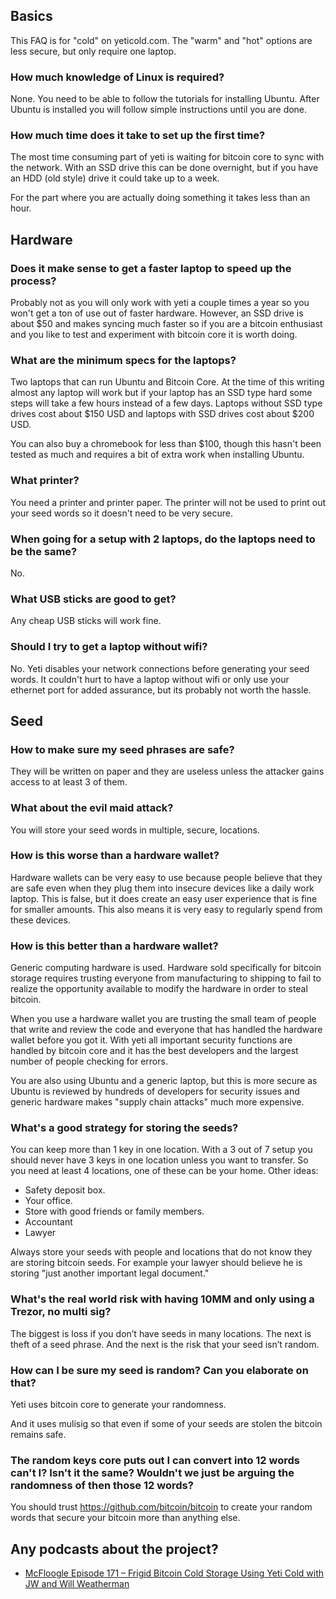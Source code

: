 ## Basics
This FAQ is for "cold" on yeticold.com. The "warm" and "hot" options are less secure, but only require one laptop.

### How much knowledge of Linux is required?
None. You need to be able to follow the tutorials for installing Ubuntu. After Ubuntu is installed you will follow simple instructions until you are done.

### How much time does it take to set up the first time?
The most time consuming part of yeti is waiting for bitcoin core to sync with the network. With an SSD drive this can be done overnight, but if you have an HDD (old style) drive it could take up to a week.

For the part where you are actually doing something it takes less than an hour.

## Hardware

### Does it make sense to get a faster laptop to speed up the process?
Probably not as you will only work with yeti a couple times a year so you won't get a ton of use out of faster hardware. However, an SSD drive is about $50 and makes syncing much faster so if you are a bitcoin enthusiast and you like to test and experiment with bitcoin core it is worth doing.

### What are the minimum specs for the laptops?

Two laptops that can run Ubuntu and Bitcoin Core. At the time of this writing almost any laptop will work but if your laptop has an SSD type hard some steps will take a few hours instead of a few days. Laptops without SSD type drives cost about $150 USD and laptops with SSD drives cost about $200 USD.

You can also buy a chromebook for less than $100, though this hasn't been tested as much and requires a bit of extra work when installing Ubuntu.

### What printer?

You need a printer and printer paper.  The printer will not be used to print out your seed words so it doesn't need to be very secure. 


### When going for a setup with 2 laptops, do the laptops need to be the same?

No.

### What USB sticks are good to get?

Any cheap USB sticks will work fine. 

### Should I try to get a laptop without wifi?

No. Yeti disables your network connections before generating your seed words. It couldn't hurt to have a laptop without wifi or only use your ethernet port for added assurance, but its probably not worth the hassle.

## Seed

### How to make sure my seed phrases are safe?
They will be written on paper and they are useless unless the attacker gains access to at least 3 of them.

### What about the evil maid attack?
You will store your seed words in multiple, secure, locations. 

### How is this worse than a hardware wallet?

Hardware wallets can be very easy to use because people believe that they are safe even when they plug them into insecure devices like a daily work laptop. This is false, but it does create an easy user experience that is fine for smaller amounts. This also means it is very easy to regularly spend from these devices.

### How is this better than a hardware wallet?
Generic computing hardware is used. Hardware sold specifically for bitcoin storage requires trusting everyone from manufacturing to shipping to fail to realize the opportunity available to modify the hardware in order to steal bitcoin.

When you use a hardware wallet you are trusting the small team of people that write and review the code and everyone that has handled the hardware wallet before you got it. With yeti all important security functions are handled by bitcoin core and it has the best developers and the largest number of people checking for errors. 

You are also using Ubuntu and a generic laptop, but this is more secure as Ubuntu is reviewed by hundreds of developers for security issues and generic hardware makes "supply chain attacks" much more expensive.

### What's a good strategy for storing the seeds?

You can keep more than 1 key in one location. With a 3 out of 7 setup you should never have 3 keys in one location unless you want to transfer. So you need at least 4 locations, one of these can be your home. Other ideas:
- Safety deposit box.
- Your office.
- Store with good friends or family members.
- Accountant
- Lawyer

Always store your seeds with people and locations that do not know they are storing bitcoin seeds. For example your lawyer should believe he is storing "just another important legal document."

### What's the real world risk with having 10MM and only using a Trezor, no multi sig?

The biggest is loss if you don’t have seeds in many locations. The next is theft of a seed phrase. And the next is the risk that your seed isn’t random.

### How can I be sure my seed is random? Can you elaborate on that?

Yeti uses bitcoin core to generate your randomness.

And it uses mulisig so that even if some of your seeds are stolen the bitcoin remains safe.

### The random keys core puts out I can convert into 12 words can't I? Isn't it the same? Wouldn't we just be arguing the randomness of then those 12 words?

You should trust https://github.com/bitcoin/bitcoin  to create your random words that secure your bitcoin more than anything else.


## Any podcasts about the project?

- [McFloogle Episode 171 – Frigid Bitcoin Cold Storage Using Yeti Cold with JW and Will Weatherman](https://www.mcfloogle.com/2019/11/18/episode-171-frigid-bitcoin-cold-storage-using-yeti-cold-with-jw-and-will-weatherman/)
